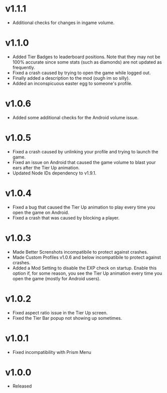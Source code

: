 # v1.1.1
* Additional checks for changes in ingame volume.

# v1.1.0
* Added Tier Badges to leaderboard positions. Note that they may not be 100% accurate since some stats (such as diamonds) are not updated as frequently.
* Fixed a crash caused by trying to open the game while logged out.
* Finally added a description to the mod (ough im so silly).
* Added an inconspicuous easter egg to someone's profile.

# v1.0.6
* Added some additional checks for the Android volume issue.

# v1.0.5
* Fixed a crash caused by unlinking your profile and trying to launch the game.
* Fixed an issue on Android that caused the game volume to blast your ears after the Tier Up animation.
* Updated Node IDs dependency to v1.9.1.

# v1.0.4
* Fixed a bug that caused the Tier Up animation to play every time you open the game on Android.
* Fixed a crash that was caused by blocking a player.

# v1.0.3
* Made Better Screnshots incompatibile to protect against crashes.
* Made Custom Profiles v1.0.6 and below incompatibile to protect against crashes.
* Added a Mod Setting to disable the EXP check on startup. Enable this option if, for some reason, you see the Tier Up animation every time you open the game (mostly for Android users).

# v1.0.2

* Fixed aspect ratio issue in the Tier Up screen.
* Fixed the Tier Bar popup not showing up sometimes.

# v1.0.1

* Fixed incompatibility with Prism Menu

# v1.0.0

* Released